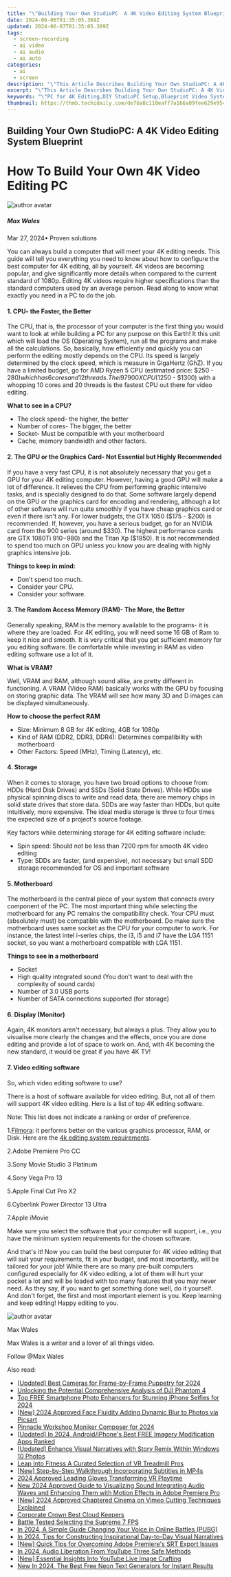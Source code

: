 ```yaml
---
title: "\"Building Your Own StudioPC  A 4K Video Editing System Blueprint for 2024\""
date: 2024-06-06T01:35:05.369Z
updated: 2024-06-07T01:35:05.369Z
tags: 
  - screen-recording
  - ai video
  - ai audio
  - ai auto
categories: 
  - ai
  - screen
description: "\"This Article Describes Building Your Own StudioPC: A 4K Video Editing System Blueprint for 2024\""
excerpt: "\"This Article Describes Building Your Own StudioPC: A 4K Video Editing System Blueprint for 2024\""
keywords: "\"PC for 4K Editing,DIY StudioPC Setup,Blueprint Video System,Build Custom Video PC,4K Edit Studio PC,Home-Made Editing Rig,4K Edit PC Plan\""
thumbnail: https://thmb.techidaily.com/de76a8c110eaff7a166a09fee629e954d26d490c5f1eecc48133ce74b4cc31e3.jpg
---
```


## Building Your Own StudioPC: A 4K Video Editing System Blueprint

# How To Build Your Own 4K Video Editing PC

![author avatar](https://images.wondershare.com/filmora/article-images/max-wales-author.jpg)

##### Max Wales

 Mar 27, 2024• Proven solutions

You can always build a computer that will meet your 4K editing needs. This guide will tell you everything you need to know about how to configure the best computer for 4K editing, all by yourself. 4K videos are becoming popular, and give significantly more details when compared to the current standard of 1080p. Editing 4K videos require higher specifications than the standard computers used by an average person. Read along to know what exactly you need in a PC to do the job.

#### 1\.  CPU- the Faster, the Better

The CPU, that is, the processor of your computer is the first thing you would want to look at while building a PC for any purpose on this Earth! It this unit which will load the OS (Operating System), run all the programs and make all the calculations. So, basically, how efficiently and quickly you can perform the editing mostly depends on the CPU. Its speed is largely determined by the clock speed, which is measure in GigaHertz (GhZ). If you have a limited budget, go for AMD Ryzen 5 CPU (estimated price: $250 - $280) which has 6 cores and 12 threads. The i9 7900X CPU ($1250 - $1300) with a whopping 10 cores and 20 threads is the fastest CPU out there for video editing.

**What to see in a CPU?**

* The clock speed- the higher, the better
* Number of cores- The bigger, the better
* Socket- Must be compatible with your motherboard
* Cache, memory bandwidth and other factors.

#### 2\.  The GPU or the Graphics Card- Not Essential but Highly Recommended

If you have a very fast CPU, it is not absolutely necessary that you get a GPU for your 4K editing computer. However, having a good GPU will make a lot of difference. It relieves the CPU from performing graphic intensive tasks, and is specially designed to do that. Some software largely depend on the GPU or the graphics card for encoding and rendering, although a lot of other software will run quite smoothly if you have cheap graphics card or even if there isn't any. For lower budgets, the GTX 1050 ($175 - $200) is recommended. If, however, you have a serious budget, go for an NVIDIA card from the 900 series (around $330). The highest performance cards are GTX 1080Ti $910-$980) and the Titan Xp ($1950). It is not recommended to spend too much on GPU unless you know you are dealing with highly graphics intensive job.

**Things to keep in mind:**

* Don't spend too much.
* Consider your CPU.
* Consider your software.

#### 3\.  The Random Access Memory (RAM)- The More, the Better

Generally speaking, RAM is the memory available to the programs- it is where they are loaded. For 4K editing, you will need some 16 GB of Ram to keep it nice and smooth. It is very critical that you get sufficient memory for you editing software. Be comfortable while investing in RAM as video editing software use a lot of it.

**What is VRAM?**

Well, VRAM and RAM, although sound alike, are pretty different in functioning. A VRAM (Video RAM) basically works with the GPU by focusing on storing graphic data. The VRAM will see how many 3D and D images can be displayed simultaneously.

**How to choose the perfect RAM**

* Size: Minimum 8 GB for 4K editing, 4GB for 1080p
* Kind of RAM (DDR2, DDR3, DDR4): Determines compatibility with motherboard
* Other Factors: Speed (MHz), Timing (Latency), etc.

#### 4\.  Storage

When it comes to storage, you have two broad options to choose from: HDDs (Hard Disk Drives) and SSDs (Solid State Drives). While HDDs use physical spinning discs to write and read data, there are memory chips in solid state drives that store data. SDDs are way faster than HDDs, but quite intuitively, more expensive. The ideal media storage is three to four times the expected size of a project's source footage.

Key factors while determining storage for 4K editing software include:

* Spin speed: Should not be less than 7200 rpm for smooth 4K video editing
* Type: SDDs are faster, (and expensive), not necessary but small SDD storage recommended for OS and important software

#### 5\.  Motherboard

The motherboard is the central piece of your system that connects every component of the PC. The most important thing while selecting the motherboard for any PC remains the compatibility check. Your CPU must (absolutely must) be compatible with the motherboard. Do make sure the motherboard uses same socket as the CPU for your computer to work. For instance, the latest intel i-series chips, the i3, i5 and i7 have the LGA 1151 socket, so you want a motherboard compatible with LGA 1151.

**Things to see in a motherboard**

* Socket
* High quality integrated sound (You don't want to deal with the complexity of sound cards)
* Number of 3.0 USB ports
* Number of SATA connections supported (for storage)

#### 6\.  Display (Monitor)

Again, 4K monitors aren't necessary, but always a plus. They allow you to visualise more clearly the changes and the effects, once you are done editing and provide a lot of space to work on. And, with 4K becoming the new standard, it would be great if you have 4K TV!

#### 7\.  Video editing software

So, which video editing software to use?

There is a host of software available for video editing. But, not all of them will support 4K video editing. Here is a list of top 4K editing software.

Note: This list does not indicate a ranking or order of preference.

1.[Filmora](https://tools.techidaily.com/wondershare/filmora/download/): it performs better on the various graphics processor, RAM, or Disk. Here are the [4k editing system requirements](https://tools.techidaily.com/wondershare/filmora/download/).

2.Adobe Premiere Pro CC

3.Sony Movie Studio 3 Platinum

4.Sony Vega Pro 13

5.Apple Final Cut Pro X2

6.Cyberlink Power Director 13 Ultra

7.Apple iMovie

Make sure you select the software that your computer will support, i.e., you have the minimum system requirements for the chosen software.

And that's it! Now you can build the best computer for 4K video editing that will suit your requirements, fit in your budget, and most importantly, will be tailored for your job! While there are so many pre-built computers configured especially for 4K video editing, a lot of them will hurt your pocket a lot and will be loaded with too many features that you may never need. As they say, if you want to get something done well, do it yourself. And don't forget, the first and most important element is you. Keep learning and keep editing! Happy editing to you.

![author avatar](https://images.wondershare.com/filmora/article-images/max-wales-author.jpg)

Max Wales

Max Wales is a writer and a lover of all things video.

Follow @Max Wales


<ins class="adsbygoogle"
     style="display:block"
     data-ad-format="autorelaxed"
     data-ad-client="ca-pub-7571918770474297"
     data-ad-slot="1223367746"></ins>



<ins class="adsbygoogle"
     style="display:block"
     data-ad-client="ca-pub-7571918770474297"
     data-ad-slot="8358498916"
     data-ad-format="auto"
     data-full-width-responsive="true"></ins>


<span class="atpl-alsoreadstyle">Also read:</span>
<div><ul>
<li><a href="https://vp-tips.techidaily.com/updated-best-cameras-for-frame-by-frame-puppetry-for-2024/"><u>[Updated] Best Cameras for Frame-by-Frame Puppetry for 2024</u></a></li>
<li><a href="https://vp-tips.techidaily.com/unlocking-the-potential-comprehensive-analysis-of-dji-phantom-4/"><u>Unlocking the Potential  Comprehensive Analysis of DJI Phantom 4</u></a></li>
<li><a href="https://vp-tips.techidaily.com/top-free-smartphone-photo-enhancers-for-stunning-iphone-selfies-for-2024/"><u>Top FREE Smartphone Photo Enhancers for Stunning iPhone Selfies for 2024</u></a></li>
<li><a href="https://vp-tips.techidaily.com/new-2024-approved-face-fluidity-adding-dynamic-blur-to-photos-via-picsart/"><u>[New] 2024 Approved  Face Fluidity  Adding Dynamic Blur to Photos via Picsart</u></a></li>
<li><a href="https://vp-tips.techidaily.com/pinnacle-workshop-moniker-composer-for-2024/"><u>Pinnacle Workshop Moniker Composer for 2024</u></a></li>
<li><a href="https://vp-tips.techidaily.com/updated-in-2024-androidiphones-best-free-imagery-modification-apps-ranked/"><u>[Updated] In 2024, Android/iPhone's Best FREE Imagery Modification Apps Ranked</u></a></li>
<li><a href="https://vp-tips.techidaily.com/updated-enhance-visual-narratives-with-story-remix-within-windows-10-photos/"><u>[Updated] Enhance Visual Narratives with Story Remix Within Windows 10 Photos</u></a></li>
<li><a href="https://vp-tips.techidaily.com/leap-into-fitness-a-curated-selection-of-vr-treadmill-pros/"><u>Leap Into Fitness  A Curated Selection of VR Treadmill Pros</u></a></li>
<li><a href="https://vp-tips.techidaily.com/new-step-by-step-walkthrough-incorporating-subtitles-in-mp4s/"><u>[New] Step-by-Step Walkthrough  Incorporating Subtitles in MP4s</u></a></li>
<li><a href="https://vp-tips.techidaily.com/2024-approved-leading-gloves-transforming-vr-playtime/"><u>2024 Approved  Leading Gloves Transforming VR Playtime</u></a></li>
<li><a href="https://audio-editing.techidaily.com/new-2024-approved-guide-to-visualizing-sound-integrating-audio-waves-and-enhancing-them-with-motion-effects-in-adobe-premiere-pro/"><u>New 2024 Approved Guide to Visualizing Sound Integrating Audio Waves and Enhancing Them with Motion Effects in Adobe Premiere Pro</u></a></li>
<li><a href="https://vimeo-videos.techidaily.com/new-2024-approved-chaptered-cinema-on-vimeo-cutting-techniques-explained/"><u>[New] 2024 Approved  Chaptered Cinema on Vimeo  Cutting Techniques Explained</u></a></li>
<li><a href="https://extra-resources.techidaily.com/corporate-crown-best-cloud-keepers/"><u>Corporate Crown  Best Cloud Keepers</u></a></li>
<li><a href="https://screen-video-capture.techidaily.com/battle-tested-selecting-the-supreme-7-fps/"><u>Battle Tested  Selecting the Supreme 7 FPS</u></a></li>
<li><a href="https://extra-tips.techidaily.com/in-2024-a-simple-guide-changing-your-voice-in-online-battles-pubg/"><u>In 2024, A Simple Guide  Changing Your Voice in Online Battles (PUBG)</u></a></li>
<li><a href="https://youtube-stream.techidaily.com/in-2024-tips-for-constructing-inspirational-day-to-day-visual-narratives/"><u>In 2024, Tips for Constructing Inspirational Day-to-Day Visual Narratives</u></a></li>
<li><a href="https://extra-support.techidaily.com/new-quick-tips-for-overcoming-adobe-premieres-srt-export-issues/"><u>[New] Quick Tips for Overcoming Adobe Premiere's SRT Export Issues</u></a></li>
<li><a href="https://youtube-clips.techidaily.com/in-2024-audio-liberation-from-youtube-three-safe-methods/"><u>In 2024, Audio Liberation From YouTube  Three Safe Methods</u></a></li>
<li><a href="https://youtube-video-recordings.techidaily.com/new-essential-insights-into-youtube-live-image-crafting/"><u>[New] Essential Insights Into YouTube Live Image Crafting</u></a></li>
<li><a href="https://ai-driven-video-production.techidaily.com/new-in-2024-the-best-free-neon-text-generators-for-instant-results/"><u>New In 2024, The Best Free Neon Text Generators for Instant Results</u></a></li>
</ul></div>
